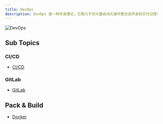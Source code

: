 ```yaml
---
title: DevOps
description: DevOps 是一种开发理论，它致力于将大量自动化操作整合进开发到交付过程中，以消除各个团队（如开发、安全、运维）之间的隔阂，使需求尽快交付，并得到质量反馈。
---
```


![DevOps](https://mgear-image.oss-cn-shanghai.aliyuncs.com/image/other/20220627182016.png?w=60)

## Sub Topics

### CI/CD

* [CI/CD](/maps/_devops/cicd)

### GitLab

* [GitLab](/maps/_devops/gitlab)

## Pack & Build

* [Docker](/maps/_devops/docker)

<!-- ## Monitor -->
<!-- todo not find -->
<!-- (/work/bax/sentry) -->
